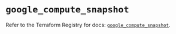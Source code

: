 # `google_compute_snapshot`

Refer to the Terraform Registry for docs: [`google_compute_snapshot`](https://registry.terraform.io/providers/hashicorp/google-beta/6.40.0/docs/resources/google_compute_snapshot).
